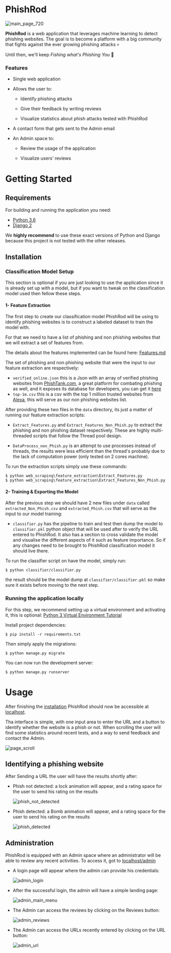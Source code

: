 # PhishRod

![main_page_720](https://user-images.githubusercontent.com/36813986/117495614-ca952480-af6d-11eb-8a7a-fd9f1edc22d4.PNG)

<b>PhishRod</b> is a web application that leverages machine learning to detect phishing websites.
The goal is to become a platform with a big community that fights against the ever growing phishing attacks :skull:

Until then, we'll keep _Fishing what's Phishing You_ :shark:

### Features

* Single web application

* Allows the user to:

    * Identify phishing attacks
    
    * Give their feedback by writing reviews
    
    * Visualize statistics about phish attacks tested with PhishRod
    
* A contact form that gets sent to the Admin email

* An Admin space to:

    * Review the usage of the application
    
    * Visualize users’ reviews


# Getting Started

## Requirements

For building and running the application you need:

- [Python 3.6](https://www.python.org/)
- [Django 2](https://www.djangoproject.com/download/)

We **highly recommend** to use these exact versions of Python and Django because this project is not tested with the 
other releases.

## Installation

### Classification Model Setup
This section is optional if you are just looking to use the application since it is already set up with a model,
 but if you want to tweak on the classification model used then fellow these steps.
 
#### 1- Feature Extraction
The first step to create our classification model PhishRod will be using to identify phishing websites
is to construct a labeled dataset to train the model with. 

For that we need to have a list of phishing and non phishing websites that we will extract a set of features from.

The details about the features implemented can be found here: [Features.md](web_scraping/feature_extraction/Features.md)

The set of phishing and non phishing website that were the input to our feature extraction are respectively:

-   `verified_online.json` this is a Json with an array of verified phishing websites from [PhishTank.com](https://phishtank.com),
 a great platform for combating phishing as well, and it exposes its database for developers, you can get it [here](https://phishtank.com/developer_info.php) 
-   `top-1m.csv` this is a csv with the top 1 million trusted websites from [Alexa](https://www.alexa.com/topsites),
 this will serve as our non phishing websites list. 

After providing these two files in the `data` directory, its just a matter of running our feature extraction scripts:

-   `Extract_Features.py` and `Extract_Features_Non_Phish.py` to extract the phishing and non phishing dataset respectively.
These are highly multi-threaded scripts that follow the Thread pool design.

-   `DataProcess_non_Phish.py` is an attempt to use processes instead of threads, the results were less efficient
 than the thread's probably due to the lack of computation power (only tested on 2 cores machine).

To run the extraction scripts simply use these commands:

    $ python web_scraping\feature_extraction\Extract_Features.py
    $ python web_scraping\feature_extraction\Extract_Features_Non_Phish.py


#### 2- Training & Exporting the Model

After the previous step we should have 2 new files under `data` called `extracted_Non_Phish.csv` and `extracted_Phish.csv`
that will serve as the input to our model training:

-   `classifier.py` has the pipeline to train and test then dump the model to `classifier.pkl` python object
that will be used after to verify the URL entered to PhishRod. It also has a section to cross validate the model
and visualise the different aspects of it such as feature importance.
So if any changes need to be brought to PhishRod classification model it should live there.

To run the classifier script on have the model, simply run:

    $ python classifier/classifier.py
    
the result should be the model dump at `classifier/classifier.pkl` so make sure it exists before moving to the next step.

### Running the application locally

For this step, we recommend setting up a virtual environment and activating it, this is optional:
 [Python 3 Virtual Environment Tutorial](https://docs.python.org/3/tutorial/venv.html)

Install project dependencies:

    $ pip install -r requirements.txt

Then simply apply the migrations:

    $ python manage.py migrate

You can now run the development server:

    $ python manage.py runserver


# Usage

After finishing the [installation](#installation) PhishRod should now be accessible at [localhost](http://127.0.0.1:8000).

Tha interface is simple, with one input area to enter the URL and a button to identify whether the website
is a phish or not.
When scrolling the user will find some statistics around recent tests, and a way to send feedback and contact the Admin.

![page_scroll](https://user-images.githubusercontent.com/36813986/117393896-ffad6280-aeec-11eb-9b7b-086e1b150392.png)


## Identifying a phishing website
After Sending a URL the user will have the results shortly after:
* Phish not detected: a lock animation will appear, and a rating space for the user to send his rating on the results

    ![phish_not_detected](https://user-images.githubusercontent.com/36813986/117427822-5337a480-af1d-11eb-9bb4-ca08a50d1efe.png)

* Phish detected: a Bomb animation will appear, and a rating space for the user to send his rating on the results

    ![phish_detected](https://user-images.githubusercontent.com/36813986/117427799-4e72f080-af1d-11eb-9112-4cb488b11f53.png)


## Administration

PhishRod is equipped with an Admin space where an administrator will be able to review any recent activities. 
To access it, got to [localhost/admin](http://127.0.0.1:8000/admin)
*   A login page will appear where the admin can provide his credentials:

    ![admin_login](https://user-images.githubusercontent.com/36813986/117428152-b45f7800-af1d-11eb-89d8-d4620f2a406c.png)

*   After the successful login, the admin will have a simple landing page:

    ![admin_main_menu](https://user-images.githubusercontent.com/36813986/117393885-fa501800-aeec-11eb-91fc-08702e81fe29.png)

*   The Admin can access the reviews by clicking on the Reviews button:

    ![admin_reviews](https://user-images.githubusercontent.com/36813986/117393886-fb814500-aeec-11eb-8d62-a52cc2f95080.png)

*   The Admin can access the URLs recently entered by clicking on the URL button:

    ![admin_url](https://user-images.githubusercontent.com/36813986/117393888-fc19db80-aeec-11eb-959c-ae3e0b997c36.png)
